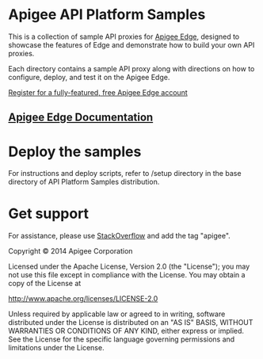 # Apigee API Platform Samples

This is a collection of sample API proxies for [Apigee Edge](http://apigee.com/about/enterprise), designed to showcase the features of Edge and demonstrate how to build your own API proxies.

Each directory contains a sample API proxy along with directions
on how to configure, deploy, and test it on the Apigee Edge.

[Register for a fully-featured, free Apigee Edge account](
https://accounts.apigee.com/accounts/sign_up)

## [Apigee Edge Documentation](http://apigee.com/docs)

# Deploy the samples

For instructions and deploy scripts, refer to /setup directory in the 
base directory of API Platform Samples distribution.

# Get support

For assistance, please use [StackOverflow](http://stackoverflow.com/tags/apigee) and add the tag "apigee".

Copyright © 2014 Apigee Corporation

Licensed under the Apache License, Version 2.0 (the "License"); you may 
not use this file except in compliance with the License. You may obtain 
a copy of the License at

http://www.apache.org/licenses/LICENSE-2.0

Unless required by applicable law or agreed to in writing, software
distributed under the License is distributed on an "AS IS" BASIS,
WITHOUT WARRANTIES OR CONDITIONS OF ANY KIND, either express or implied.
See the License for the specific language governing permissions and
limitations under the License.
